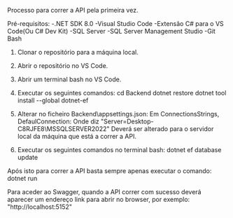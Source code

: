 
Processo para correr a API pela primeira vez.

Pré-requisitos:
-.NET SDK 8.0
-Visual Studio Code
-Extensão C# para o VS Code(Ou C# Dev Kit)
-SQL Server
-SQL Server Management Studio
-Git Bash

1. Clonar o repositório para a máquina local.
2. Abrir o repositório no VS Code.
3. Abrir um terminal bash no VS Code.
4. Executar os seguintes comandos:
	cd Backend
	dotnet restore
	dotnet tool install --global dotnet-ef

5. Alterar no ficheiro Backend\appsettings.json:
	Em ConnectionsStrings, DefaulConnection:
	Onde diz "Server=Desktop-C8RJFE8\\MSSQLSERVER2022"
	Deverá ser alterado para o servidor local da máquina que está a correr a API.
6. Executar os seguintes comandos no terminal bash:
	dotnet ef database update

Após isto para correr a API basta sempre apenas executar o comando:
	dotnet run

Para aceder ao Swagger, quando a API correr com sucesso deverá aparecer um endereço link para abrir no browser, por exemplo:
	"http://localhost:5152" 


